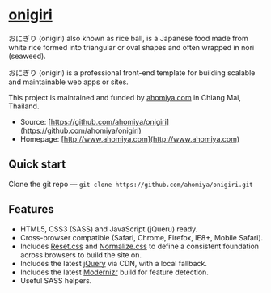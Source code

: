 # [onigiri](https://github.com/ahomiya/onigiri)

おにぎり (onigiri) also known as rice ball, is a Japanese food made from white rice formed into triangular or oval shapes and often wrapped in nori (seaweed).

おにぎり (onigiri) is a professional front-end template for building scalable and maintainable web apps or sites.

This project is maintained and funded by [ahomiya.com](http://www.ahomiya.com) in Chiang Mai, Thailand.

* Source: [https://github.com/ahomiya/onigiri](https://github.com/ahomiya/onigiri)
* Homepage: [http://www.ahomiya.com](http://www.ahomiya.com)


## Quick start
Clone the git repo — `git clone https://github.com/ahomiya/onigiri.git`


## Features

* HTML5, CSS3 (SASS) and JavaScript (jQueru) ready.
* Cross-browser compatible (Safari, Chrome, Firefox, IE8+, Mobile Safari).
* Includes [Reset.css](http://meyerweb.com/eric/tools/css/reset/) and [Normalize.css](http://necolas.github.com/normalize.css/) to define a consistent foundation across browsers to build the site on.
* Includes the latest [jQuery](http://jquery.com/) via CDN, with a local fallback.
* Includes the latest [Modernizr](http://modernizr.com/) build for feature detection.
* Useful SASS helpers.
